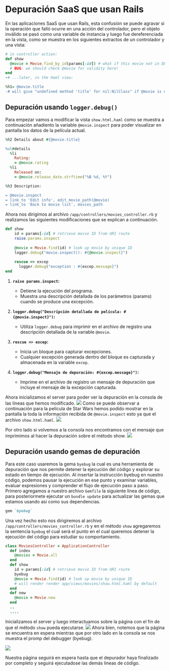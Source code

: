# Depuración SaaS que usan Rails

En las aplicaciones SaaS que usan Rails, esta confusión se puede agravar si la operación que falló ocurre en una acción del controlador, pero el objeto inválido se pasó como una variable de instancia y luego fue dereferenciada en la vista, como se muestra en los siguientes extractos de un controlador y una vista:

```rb
# in controller action:
def show
  @movie = Movie.find_by_id(params[:id]) # what if this movie not in DB?
  # BUG: we should check @movie for validity here!
end
-# ...later, in the Haml view:

%h1= @movie.title
-# will give "undefined method 'title' for nil:NilClass" if @movie is nil
```

## Depuración usando `logger.debug()`

Para empezar vamos a modificar la vista `show.html.haml` como se muestra a continuación añadiento la variable `@movie.inspect` para poder visualizar en pantalla los datos de la película actual.
```rb
%h2 Details about #{@movie.title}

%ul#details
  %li
    Rating:
    = @movie.rating
  %li
    Released on:
    = @movie.release_date.strftime("%B %d, %Y")

%h3 Description:

= @movie.inspect
= link_to 'Edit info', edit_movie_path(@movie)
= link_to 'Back to movie list', movies_path
```

Ahora nos dirigimos al archivo `/app/controllers/movies_controller.rb` y realizamos las siguientes modificaciones que se explican a continuación.
```rb
def show
    id = params[:id] # retrieve movie ID from URI route
    raise.params.inspect
    
    @movie = Movie.find(id) # look up movie by unique ID
    logger.debug("movie.inspect(): #{@movie.inspect}")
    
    rescue => excep
      logger.debug("exception : #{excep.message}")
end
```

1. **`raise params.inspect`:**
   - Detiene la ejecución del programa.
   - Muestra una descripción detallada de los parámetros (params) cuando se produce una excepción.

2. **`logger.debug("Descripción detallada de película: #{@movie.inspect}")`:**
   - Utiliza `logger.debug` para imprimir en el archivo de registro una descripción detallada de la variable `@movie`.

3. **`rescue => excep`:**
   - Inicia un bloque para capturar excepciones.
   - Cualquier excepción generada dentro del bloque es capturada y almacenada en la variable `excep`.

4. **`logger.debug("Mensaje de depuración: #{excep.message}")`:**
   - Imprime en el archivo de registro un mensaje de depuración que incluye el mensaje de la excepción capturada.


Ahora inicializamos el server para poder ver la depuración en la consola de las líneas que hemos modificado.
![](img/9.png)
Como se puede observar a continuación para la película de Star Wars hemos podido mostrar en la pantalla la toda la información recibida de `@movie.inspect` esto ya que el archivo `show.html.haml`. 
![](img/6.png)

Por otro lado si volvemos a la consola nos encontramos con el mensaje que imprimimos al hacer la depuración sobre el método show.
![](img/7.png)



## Depuración usando gemas de depuración
Para este caso usaremos la gema `byebug` la cual es una herramienta de depuración que nos permite detener la ejecución del código y explorar su estado en tiempo de ejecución. Al insertar la instrucción byebug en nuestro código, podemos pausar la ejecución en ese punto y examinar variables, evaluar expresiones y comprender el flujo de ejecución paso a paso.
Primero agregamos a nuestro archivo `Gemfile` la siguiente línea de código, para posteriormete ejecutar un `bundle update` para actualizar las gemas que estamos usando asi como sus dependencias.
```rb
gem `byebug`
```

Una vez hecho esto nos dirigiremos al archivo `/app/controllers/movies_controller.rb` y en el método `show` agregaremos la sentencia `byebug` el cual será el punto en el cual queremos detener la ejecución del código para estudiar su comportamiento.

```rb
class MoviesController < ApplicationController
  def index
    @movies = Movie.all
  end
  def show
    id = params[:id] # retrieve movie ID from URI route
    byebug
    @movie = Movie.find(id) # look up movie by unique ID
    # will render render app/views/movies/show.html.haml by default
  end
  def new
    @movie = Movie.new
  end 
  ..
  ....
```
Inicializamos el server y luego interactuamos sobre la página con el fin de que el método `show` pueda ejecutarse.
![](img/8.png)
Ahora bien, notemos que la página se encuentra en espera mientras que por otro lado en la consola se nos muestra el promp del debugger (byebug).

![](img/10.png)

Nuestra página seguirá en espera hasta que el depurador haya finalizado por completo y seguirá ejecutadose las demás líneas de código.
